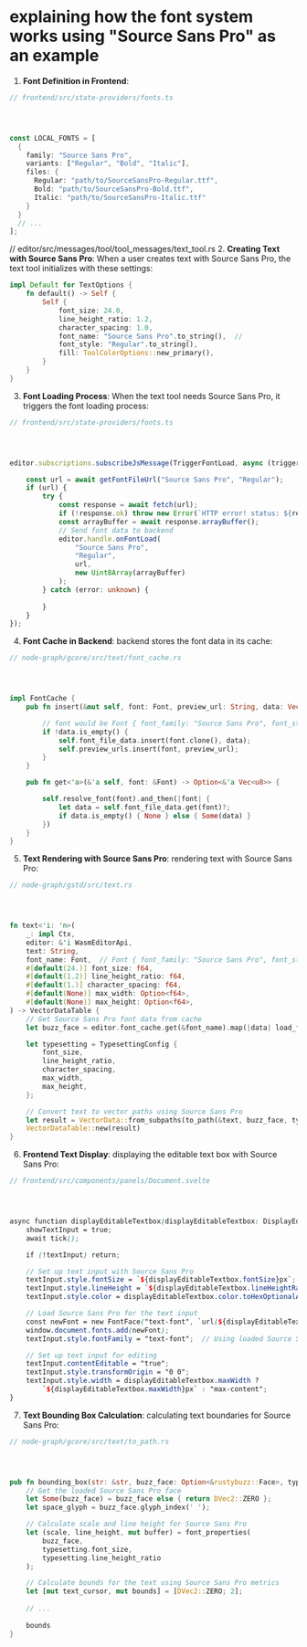 # explaining how the font system works using "Source Sans Pro" as an example

1. **Font Definition in Frontend**:

```rust
// frontend/src/state-providers/fonts.ts




const LOCAL_FONTS = [
  {
    family: "Source Sans Pro",
    variants: ["Regular", "Bold", "Italic"],
    files: {
      Regular: "path/to/SourceSansPro-Regular.ttf",
      Bold: "path/to/SourceSansPro-Bold.ttf",
      Italic: "path/to/SourceSansPro-Italic.ttf"
    }
  }
  // ...
];
```
// editor/src/messages/tool/tool_messages/text_tool.rs
2. **Creating Text with Source Sans Pro**:
When a user creates text with Source Sans Pro, the text tool initializes with these settings:

```rust
impl Default for TextOptions {
    fn default() -> Self {
        Self {
            font_size: 24.0,
            line_height_ratio: 1.2,
            character_spacing: 1.0,
            font_name: "Source Sans Pro".to_string(),  // 
            font_style: "Regular".to_string(),
            fill: ToolColorOptions::new_primary(),
        }
    }
}
```

3. **Font Loading Process**:
When the text tool needs Source Sans Pro, it triggers the font loading process:

```typescript
// frontend/src/state-providers/fonts.ts




editor.subscriptions.subscribeJsMessage(TriggerFontLoad, async (triggerFontLoad) => {

    const url = await getFontFileUrl("Source Sans Pro", "Regular");
    if (url) {
        try {
            const response = await fetch(url);
            if (!response.ok) throw new Error(`HTTP error! status: ${response.status}`);
            const arrayBuffer = await response.arrayBuffer();
            // Send font data to backend
            editor.handle.onFontLoad(
                "Source Sans Pro",
                "Regular",
                url,
                new Uint8Array(arrayBuffer)
            );
        } catch (error: unknown) {
          
        }
    }
});
```

4. **Font Cache in Backend**:
backend stores the font data in its cache:

```rust
// node-graph/gcore/src/text/font_cache.rs




impl FontCache {
    pub fn insert(&mut self, font: Font, preview_url: String, data: Vec<u8>) {

        // font would be Font { font_family: "Source Sans Pro", font_style: "Regular" }
        if !data.is_empty() {
            self.font_file_data.insert(font.clone(), data);
            self.preview_urls.insert(font, preview_url);
        }
    }

    pub fn get<'a>(&'a self, font: &Font) -> Option<&'a Vec<u8>> {

        self.resolve_font(font).and_then(|font| {
            let data = self.font_file_data.get(font)?;
            if data.is_empty() { None } else { Some(data) }
        })
    }
}
```

5. **Text Rendering with Source Sans Pro**:
rendering text with Source Sans Pro:

```rust
// node-graph/gstd/src/text.rs




fn text<'i: 'n>(
    _: impl Ctx,
    editor: &'i WasmEditorApi,
    text: String,
    font_name: Font,  // Font { font_family: "Source Sans Pro", font_style: "Regular" }
    #[default(24.)] font_size: f64,
    #[default(1.2)] line_height_ratio: f64,
    #[default(1.)] character_spacing: f64,
    #[default(None)] max_width: Option<f64>,
    #[default(None)] max_height: Option<f64>,
) -> VectorDataTable {
    // Get Source Sans Pro font data from cache
    let buzz_face = editor.font_cache.get(&font_name).map(|data| load_face(data));

    let typesetting = TypesettingConfig {
        font_size,
        line_height_ratio,
        character_spacing,
        max_width,
        max_height,
    };

    // Convert text to vector paths using Source Sans Pro
    let result = VectorData::from_subpaths(to_path(&text, buzz_face, typesetting), false);
    VectorDataTable::new(result)
}
```

6. **Frontend Text Display**:
displaying the editable text box with Source Sans Pro:

```scss
// frontend/src/components/panels/Document.svelte




async function displayEditableTextbox(displayEditableTextbox: DisplayEditableTextbox) {
    showTextInput = true;
    await tick();

    if (!textInput) return;

    // Set up text input with Source Sans Pro
    textInput.style.fontSize = `${displayEditableTextbox.fontSize}px`;
    textInput.style.lineHeight = `${displayEditableTextbox.lineHeightRatio}`;
    textInput.style.color = displayEditableTextbox.color.toHexOptionalAlpha() || "transparent";

    // Load Source Sans Pro for the text input
    const newFont = new FontFace("text-font", `url(${displayEditableTextbox.url})`);
    window.document.fonts.add(newFont);
    textInput.style.fontFamily = "text-font";  // Using loaded Source Sans Pro

    // Set up text input for editing
    textInput.contentEditable = "true";
    textInput.style.transformOrigin = "0 0";
    textInput.style.width = displayEditableTextbox.maxWidth ? 
        `${displayEditableTextbox.maxWidth}px` : "max-content";
}
```

7. **Text Bounding Box Calculation**:
calculating text boundaries for Source Sans Pro:

```rust
// node-graph/gcore/src/text/to_path.rs




pub fn bounding_box(str: &str, buzz_face: Option<&rustybuzz::Face>, typesetting: TypesettingConfig, for_clipping_test: bool) -> DVec2 {
    // Get the loaded Source Sans Pro face
    let Some(buzz_face) = buzz_face else { return DVec2::ZERO };
    let space_glyph = buzz_face.glyph_index(' ');

    // Calculate scale and line height for Source Sans Pro
    let (scale, line_height, mut buffer) = font_properties(
        buzz_face, 
        typesetting.font_size, 
        typesetting.line_height_ratio
    );

    // Calculate bounds for the text using Source Sans Pro metrics
    let [mut text_cursor, mut bounds] = [DVec2::ZERO; 2];
    
    // ...
    
    bounds
}
```
